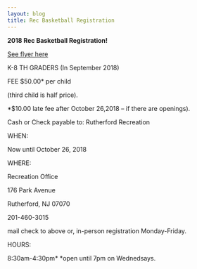 ```yaml
---
layout: blog
title: Rec Basketball Registration
---
```


**2018 Rec Basketball Registration!**

[See flyer here](https://storage.googleapis.com/static.rutherford-nj.com/recreation/posts/2018%20Rec%20Basketball_ep.pdf)

K-8 TH GRADERS (In September 2018)

FEE $50.00* per child

(third child is half price). 

*$10.00 late fee after October 26,2018 – if there are openings).

Cash or Check payable to: Rutherford Recreation

WHEN:

Now until October 26, 2018

WHERE:

Recreation Office

176 Park Avenue

Rutherford, NJ 07070

201-460-3015

mail check to above or, in-person registration Monday-Friday.

HOURS:

8:30am-4:30pm* *open until 7pm on Wednedsays.
